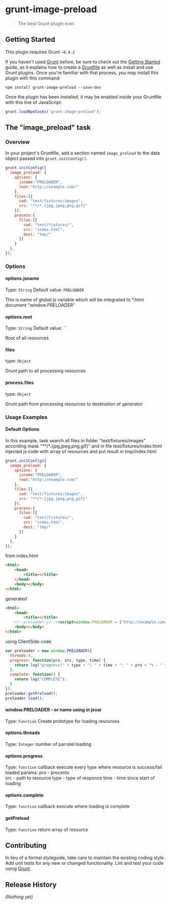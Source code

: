# grunt-image-preload

> The best Grunt plugin ever.

## Getting Started
This plugin requires Grunt `~0.4.2`

If you haven't used [Grunt](http://gruntjs.com/) before, be sure to check out the [Getting Started](http://gruntjs.com/getting-started) guide, as it explains how to create a [Gruntfile](http://gruntjs.com/sample-gruntfile) as well as install and use Grunt plugins. Once you're familiar with that process, you may install this plugin with this command:

```shell
npm install grunt-image-preload --save-dev
```

Once the plugin has been installed, it may be enabled inside your Gruntfile with this line of JavaScript:

```js
grunt.loadNpmTasks('grunt-image-preload');
```

## The "image_preload" task

### Overview
In your project's Gruntfile, add a section named `image_preload` to the data object passed into `grunt.initConfig()`.

```js
grunt.initConfig({
  image_preload: {
    options: {
      jsname:"PRELOADER",
      root:"http://example.com/"
    },
    files:[{
      cwd: "test/fixtures/images", 
      src: "**/*.{jpg,jpeg,png,gif}"
    }],        
    process:{
      files:[{
        cwd: "test/fixtures/",
        src: "index.html",
        dest: "tmp/"
      }]
    }
  },
});
```

### Options

#### options.jsname
Type: `String`
Default value: `PRELOADER`

This is name of global js variable which will be integrated to *.html document "window.PRELOADER"


#### options.root
Type: `String`
Default value: ``

Root of all resources

#### files
type: `Object`

Grunt path to all processing resources

#### process.files
type: `Object`

Grunt path from processing resources to destination of generator


### Usage Examples

#### Default Options
In this example, task search all files in folder "test/fixtures/images" according mask "**/*.{jpg,jpeg,png,gif}"
and in file test/fixtures/index.html injected js code with array of resources and put result in tmp/index.html

```js
grunt.initConfig({
  image_preload: {
    options: {
      jsname:"PRELOADER",
      root:"http://example.com/"
    },
    files:[{
      cwd: "test/fixtures/images", 
      src: "**/*.{jpg,jpeg,png,gif}"
    }],        
    process:{
      files:[{
        cwd: "test/fixtures/",
        src: "index.html",
        dest: "tmp/"
      }]
    }
  },
});
```
from index.html
```html
<html>
	<head>
		<title></title>
	</head>
	<body></body>
</html>
```
generated

```html
<html>
	<head>
		<title></title>
	<!--preloader:js--><script>window.PRELOADER = ["http://example.com/2.png","http://example.com/7151.jpg","http://example.com/cat/20090508_025_amazing.jpg","http://example.com/thumbkoshki3912.jpg"];</script><!--endpreloader:js--></head>
	<body></body>
</html>
```

using ClientSide code
```js
var preloader = new window.PRELOADER({
  threads:4,
  progress: function(pro, src, type, time) {
    return log("progress(" + type + ") " + time + ": " + pro + "% - " + src);
  },
  complete: function() {
    return log("COMPLETE");
  }
});
preloader.getPreload();
preloader.load();
```

#### window.PRELOADER - or name using in jsvar
Type: `Function`
Create prototype for loading resourses

#### options.threads
Type: `Integer`
number of parralel loading

#### options.progress
Type: `function`
callback execute every type where resource is success/fail loaded
params:
pro - procents  
src - path to resource
type - type of responce
time - time since start of loading

#### options.complete
Type: `function`
callback execute where loading is complete

#### getPreload
Type: `Function`
return array of resource

## Contributing
In lieu of a formal styleguide, take care to maintain the existing coding style. Add unit tests for any new or changed functionality. Lint and test your code using [Grunt](http://gruntjs.com/).

## Release History
_(Nothing yet)_
